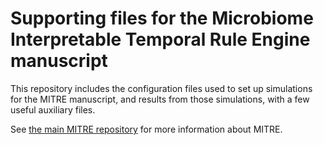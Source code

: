 # Supporting files for the Microbiome Interpretable Temporal Rule Engine manuscript

This repository includes the configuration files used to set up simulations for the MITRE manuscript, and results from those simulations, with a few useful auxiliary files.

See [the main MITRE repository](http://github.com/gerberlab/mitre) for more information about MITRE.

